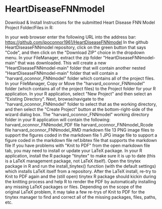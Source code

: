 # HeartDiseaseFNNmodel

Download & Install Instructions for the submitted Heart Disease FNN Model Project Folder/Files in R:

In your web browser enter the following URL into the address bar: https://github.com/jpoconnor1961/HeartDiseaseFNNmodel
In the github HeartDiseaseFNNmodel repository, click on the green button that says "Code", and then click on the "Download ZIP" choice in the dropdown menu.
In your FileManager, extract the zip folder "HeartDiseaseFNNmodel-main" that was downloaded. This will create a new "HeartDiseaseFNNmodel-main" folder that will contain another nested "HeartDiseaseFNNmodel-main" folder that will contain a "harvard_oconnor_FNNmodel" folder which contains all of the project files.
In your FileManager, Copy or Move the "harvard_oconnor_FNNmodel" folder (which contains all of the project files) to the Project folder for your R application.
In your R application, select "New Project" and then select an "Existing Directory". Next, browse/navigate to the "harvard_oconnor_FNNmodel" folder to select that as the working directory, and then select the "Create Project" button at the bottom-right-side of the wizard dialog box.
The "harvard_oconnor_FNNmodel" working directory folder in your R application will contain the following:
harvard_oconnor_FNNmodel_PDF file
harvard_oconnor_FNNmodel_Rcode file
harvard_oconnor_FNNmodel_RMD markdown file
13 PNG image files to support the figures coded in the markdown file
1 JPG image file to support a figure coded in the markdown file
ref.bibtex file that supports the markdown file
If you have problems with "Knit to PDF" from the open markdown file tab, you may need to install or update your LaTeX package. In your R application, install the R package "tinytex" to make sure it is up to date (this is a LaTeX management package, not LaTeX itself). Open the tinytex package in R and run the install_tinytex() function (with the default settings) which installs LaTeX itself from a repository. After the LaTeX install, re-try to Knit to PDF again and the (still open) tinytex R package should kickin during the knitting process and help R to render the PDF by automatically installing any missing LaTeX packages or files. Depending on the scope of the original LaTeX problem, it may take a few re-trys of Knit to PDF for the tinytex manager to find and correct all of the missing packages, files, paths, etc.
